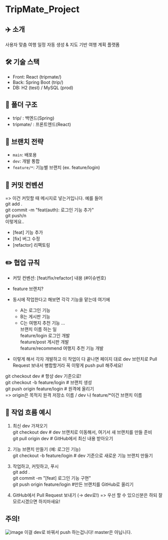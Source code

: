 # TripMate_Project

## ✈️ 소개
사용자 맞춤 여행 일정 자동 생성 & 지도 기반 여행 계획 플랫폼

## 🛠 기술 스택
- Front: React (tripmate/)
- Back: Spring Boot (trip/)
- DB: H2 (test) / MySQL (prod)

## 📂 폴더 구조
- trip/ : 백엔드(Spring)
- tripmate/ : 프론트엔드(React)

## 🔧 브랜치 전략
- `main`: 배포용
- `dev`: 개발 통합
- `feature/*`: 기능별 브랜치 (ex. feature/login)

## 🔑 커밋 컨벤션
=> 이건 커밋할 때 메시지로 넣는거입니다.
예를 들어  
git add .   
git commit -m "feat(auth): 로그인 기능 추가"  
git push/n  
이렇게요..  

- [feat] 기능 추가
- [fix] 버그 수정
- [refactor] 리팩토링

## ✏️ 협업 규칙
- 커밋 컨벤션: [feat/fix/refactor] 내용 (#이슈번호)
- feature 브랜치?
- 동시에 작업한다고 해보면 각각 기능을 맡는데 여기에
    - A는 로그인 기능
    - B는 게시판 기능
    - C는 여행지 추천 기능 ...  
브랜치 이름	            하는 일  
feature/login	          로그인 개발  
feature/post	          게시판 개발  
feature/recommend	      여행지 추천 기능 개발  

- 이렇게 해서 각자 개발하고 이 작업이 다 끝나면 페이지 대로 dev 브런치로 Pull Request 보내서 병합할거라 꼭 이렇게 push pull 해주세요!  

git checkout dev                    # 항상 dev 기준으로!  
git checkout -b feature/login       # 브랜치 생성  
git push origin feature/login       # 원격에 올리기   
=> origin은 목적지 원격 저장소 이름 / dev 나 feature/*이건 브랜치 이름  

## 🔁 작업 흐름 예시
1. 최신 dev 가져오기  
git checkout dev        # dev 브랜치로 이동해서, 여기서 새 브랜치를 만들 준비  
git pull origin dev     # GitHub에서 최신 내용 받아오기  
2. 기능 브랜치 만들기 (예: 로그인 기능)  
git checkout -b feature/login      # dev 기준으로 새로운 기능 브랜치 만들기  
3. 작업하고, 커밋하고, 푸시  
git add .  
git commit -m "[feat] 로그인 기능 구현"  
git push origin feature/login       #만든 브랜치를 GitHub로 올리기  

4. GitHub에서 Pull Request 보내기 (→ dev로!) => 우선 할 수 있으신분은 하되 잘 모르시겠으면 하지마새요!

## 주의!
![image](https://github.com/user-attachments/assets/ad94fdbb-26a4-407f-8e26-d324ba4aed88)
이걸 dev로 바꿔서 push 하는겁니다! master은 아닙니다.
